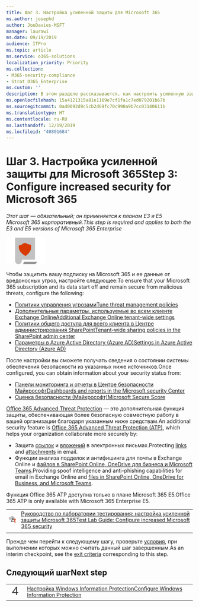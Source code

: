 ```yaml
---
title: Шаг 3. Настройка усиленной защиты для Microsoft 365
ms.author: josephd
author: JoeDavies-MSFT
manager: laurawi
ms.date: 09/19/2019
audience: ITPro
ms.topic: article
ms.service: o365-solutions
localization_priority: Priority
ms.collection:
- M365-security-compliance
- Strat_O365_Enterprise
ms.custom: ''
description: В этом разделе рассказывается, как настроить усиленную защиту для Microsoft 365.
ms.openlocfilehash: 15a4121315a81e1169e7cf1fa1c7ed079201b67b
ms.sourcegitcommit: 0ad0092d9c5cb2d69fc70c990a9b7cc03140611b
ms.translationtype: HT
ms.contentlocale: ru-RU
ms.lasthandoff: 12/19/2019
ms.locfileid: "40801684"
---
```

# <a name="step-3-configure-increased-security-for-microsoft-365"></a><span data-ttu-id="c9a1d-103">Шаг 3. Настройка усиленной защиты для Microsoft 365</span><span class="sxs-lookup"><span data-stu-id="c9a1d-103">Step 3: Configure increased security for Microsoft 365</span></span>

<span data-ttu-id="c9a1d-104">*Этот шаг — обязательный; он применяется к планам E3 и E5 Microsoft 365 корпоративный.*</span><span class="sxs-lookup"><span data-stu-id="c9a1d-104">*This step is required and applies to both the E3 and E5 versions of Microsoft 365 Enterprise*</span></span>

![Этап 6. Защита данных](./media/deploy-foundation-infrastructure/infoprotection_icon-small.png)

<span data-ttu-id="c9a1d-106">Чтобы защитить вашу подписку на Microsoft 365 и ее данные от вредоносных угроз, настройте следующее:</span><span class="sxs-lookup"><span data-stu-id="c9a1d-106">To ensure that your Microsoft 365 subscription and its data start off and remain secure from malicious threats, configure the following:</span></span>

- [<span data-ttu-id="c9a1d-107">Политики управления угрозами</span><span class="sxs-lookup"><span data-stu-id="c9a1d-107">Tune threat management policies</span></span>](https://docs.microsoft.com/office365/securitycompliance/tenant-wide-setup-for-increased-security#tune-threat-management-policies-in-the-microsoft-365-security-center)
- [<span data-ttu-id="c9a1d-108">Дополнительные параметры, используемые во всем клиенте Exchange Online</span><span class="sxs-lookup"><span data-stu-id="c9a1d-108">Additional Exchange Online tenant-wide settings</span></span>](https://docs.microsoft.com/office365/securitycompliance/tenant-wide-setup-for-increased-security#configure-additional-exchange-online-tenant-wide-settings)
- [<span data-ttu-id="c9a1d-109">Политики общего доступа для всего клиента в Центре администрирования SharePoint</span><span class="sxs-lookup"><span data-stu-id="c9a1d-109">Tenant-wide sharing policies in the SharePoint admin center</span></span>](https://docs.microsoft.com/office365/securitycompliance/tenant-wide-setup-for-increased-security#configure-tenant-wide-sharing-policies-in-sharepoint-admin-center)
- [<span data-ttu-id="c9a1d-110">Параметры в Azure Active Directory (Azure AD)</span><span class="sxs-lookup"><span data-stu-id="c9a1d-110">Settings in Azure Active Directory (Azure AD)</span></span>](https://docs.microsoft.com/office365/securitycompliance/tenant-wide-setup-for-increased-security#configure-settings-in-azure-active-directory)

<span data-ttu-id="c9a1d-111">После настройки вы сможете получать сведения о состоянии системы обеспечения безопасности из указанных ниже источников.</span><span class="sxs-lookup"><span data-stu-id="c9a1d-111">Once configured, you can obtain information about your security status from:</span></span>

- [<span data-ttu-id="c9a1d-112">Панели мониторинга и отчеты в Центре безопасности Майкрософт</span><span class="sxs-lookup"><span data-stu-id="c9a1d-112">Dashboards and reports in the Microsoft security Center</span></span>](https://docs.microsoft.com/office365/securitycompliance/tenant-wide-setup-for-increased-security#view-dashboards-and-reports-in-the-security-and-compliance-centers)
- [<span data-ttu-id="c9a1d-113">Оценка безопасности (Майкрософт)</span><span class="sxs-lookup"><span data-stu-id="c9a1d-113">Microsoft Secure Score</span></span>](https://docs.microsoft.com/office365/securitycompliance/microsoft-secure-score)

<span data-ttu-id="c9a1d-114">[Office 365 Advanced Threat Protection](https://docs.microsoft.com/office365/securitycompliance/office-365-atp) — это дополнительная функция защиты, обеспечивающая более безопасную совместную работу в вашей организации благодаря указанным ниже средствам.</span><span class="sxs-lookup"><span data-stu-id="c9a1d-114">An additional security feature is [Office 365 Advanced Threat Protection (ATP)](https://docs.microsoft.com/office365/securitycompliance/office-365-atp), which helps your organization collaborate more securely by:</span></span>

- <span data-ttu-id="c9a1d-115">Защита [ссылок](https://docs.microsoft.com/office365/securitycompliance/atp-safe-links) и [вложений](https://docs.microsoft.com/office365/securitycompliance/atp-safe-attachments) в электронных письмах.</span><span class="sxs-lookup"><span data-stu-id="c9a1d-115">Protecting [links](https://docs.microsoft.com/office365/securitycompliance/atp-safe-links) and [attachments](https://docs.microsoft.com/office365/securitycompliance/atp-safe-attachments) in email.</span></span> 
- <span data-ttu-id="c9a1d-116">Функции анализа подделок и антифишинга для почты в Exchange Online и [файлов в SharePoint Online, OneDrive для бизнеса и Microsoft Teams](https://docs.microsoft.com/office365/securitycompliance/atp-for-spo-odb-and-teams).</span><span class="sxs-lookup"><span data-stu-id="c9a1d-116">Providing spoof intelligence and anti-phishing capabilities for email in Exchange Online and [files in SharePoint Online, OneDrive for Business, and Microsoft Teams](https://docs.microsoft.com/office365/securitycompliance/atp-for-spo-odb-and-teams).</span></span> 

<span data-ttu-id="c9a1d-117">Функция Office 365 ATP доступна только в плане Microsoft 365 E5.</span><span class="sxs-lookup"><span data-stu-id="c9a1d-117">Office 365 ATP is only available with Microsoft 365 Enterprise E5.</span></span>

|||
|:-------|:-----|
|![Руководства по лаборатории тестирования для облака Майкрософт](media/m365-enterprise-test-lab-guides/cloud-tlg-icon-small.png)| [<span data-ttu-id="c9a1d-119">Руководство по лаборатории тестирования: настройка усиленной защиты Microsoft 365</span><span class="sxs-lookup"><span data-stu-id="c9a1d-119">Test Lab Guide: Configure increased Microsoft 365 security</span></span>](increased-o365-security-microsoft-365-enterprise-dev-test-environment.md) |
|||

<span data-ttu-id="c9a1d-120">Прежде чем перейти к следующему шагу, проверьте [условия](infoprotect-exit-criteria.md#crit-infoprotect-step3), при выполнении которых можно считать данный шаг завершенным.</span><span class="sxs-lookup"><span data-stu-id="c9a1d-120">As an interim checkpoint, see the [exit criteria](infoprotect-exit-criteria.md#crit-infoprotect-step3) corresponding to this step.</span></span>

## <a name="next-step"></a><span data-ttu-id="c9a1d-121">Следующий шаг</span><span class="sxs-lookup"><span data-stu-id="c9a1d-121">Next step</span></span>


|||
|:-------|:-----|
|![Шаг 4](./media/stepnumbers/Step4.png)|[<span data-ttu-id="c9a1d-123">Настройка Windows Information Protection</span><span class="sxs-lookup"><span data-stu-id="c9a1d-123">Configure Windows Information Protection</span></span>](infoprotect-deploy-windows-information-protection.md)|


